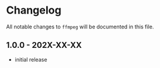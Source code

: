 # Changelog

All notable changes to `ffmpeg` will be documented in this file.

## 1.0.0 - 202X-XX-XX

- initial release
